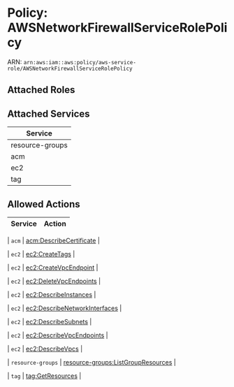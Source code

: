 # Policy: AWSNetworkFirewallServiceRolePolicy

ARN: `arn:aws:iam::aws:policy/aws-service-role/AWSNetworkFirewallServiceRolePolicy`

## Attached Roles

## Attached Services

| Service |
|---------|
| resource-groups |
| acm |
| ec2 |
| tag |

## Allowed Actions

| Service | Action |
|:-------:|--------|

| `acm` | [acm:DescribeCertificate](../actions.md#acm:describecertificate) |

| `ec2` | [ec2:CreateTags](../actions.md#ec2:createtags) |

| `ec2` | [ec2:CreateVpcEndpoint](../actions.md#ec2:createvpcendpoint) |

| `ec2` | [ec2:DeleteVpcEndpoints](../actions.md#ec2:deletevpcendpoints) |

| `ec2` | [ec2:DescribeInstances](../actions.md#ec2:describeinstances) |

| `ec2` | [ec2:DescribeNetworkInterfaces](../actions.md#ec2:describenetworkinterfaces) |

| `ec2` | [ec2:DescribeSubnets](../actions.md#ec2:describesubnets) |

| `ec2` | [ec2:DescribeVpcEndpoints](../actions.md#ec2:describevpcendpoints) |

| `ec2` | [ec2:DescribeVpcs](../actions.md#ec2:describevpcs) |

| `resource-groups` | [resource-groups:ListGroupResources](../actions.md#resource-groups:listgroupresources) |

| `tag` | [tag:GetResources](../actions.md#tag:getresources) |
